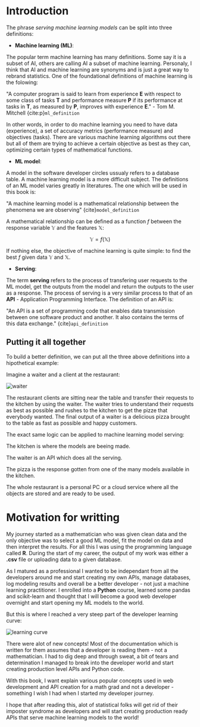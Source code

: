 # Introduction

The phrase *serving machine learning models* can be split into three definitions: 

* **Machine learning (ML)**: 

The popular term machine learning has many definitions. Some say it is a subset of AI, others are calling AI a subset of machine learning. Personaly, I think that AI and machine learning are synonyms and is just a great way to rebrand statistics. One of the foundational definitions of machine learning is the folowing:

"A computer program is said to learn from experience **E** with respect to some class of tasks **T** and performance measure **P** if its performance at tasks in **T**, as measured by **P**, improves with experience **E**." - Tom M. Mitchell {cite:p}`ml_definition` 

In other words, in order to do machine learning you need to have data (experience), a set of accuracy metrics (performance measure) and objectives (tasks). There are various machine learning algorithms out there but all of them are trying to achieve a certain objective as best as they can, optimizing certain types of mathematical functions.

* **ML model**:

A model in the software developer circles ussualy refers to a database table. A machine learning model is a more difficult subject. The definitions of an ML model varies greatly in literatures. The one which will be used in this book is:

"A machine learning model is a mathematical relationship between the phenomena we are observing" {cite}`model_definition`

A mathematical relationship can be defined as a function $f$ between the response variable $\mathbb{Y}$ and the features $\mathbb{X}$:

$$ \mathbb{Y} = f(\mathbb{X})$$

If nothing else, the objective of machine learning is quite simple: to find the best $f$ given data $\mathbb{Y}$ and $\mathbb{X}$.

* **Serving**:

The term **serving** refers to the process of transfering user requests to the ML model, get the outputs from the model and return the outputs to the user as a response. The process of serving is a very similar process to that of an **API** - Application Programming Interface. The definition of an API is: 

"An API is a set of programming code that enables data transmission between one software product and another. It also contains the terms of this data exchange." {cite}`api_definition`

## Putting it all together 

To build a better definition, we can put all the three above definitions into a hipothetical example:

Imagine a waiter and a client at the restaurant:

![waiter](media/waiter.jpg)

The restaurant clients are sitting near the table and transfer their requests to the kitchen by using the waiter. The waiter tries to understand their requests as best as possible and rushes to the kitchen to get the pizze that everybody wanted. The final output of a waiter is a delicious pizza brought to the table as fast as possible and happy customers. 

The exact same logic can be applied to machine learning model serving: 

The kitchen is where the models are beeing made. 

The waiter is an API which does all the serving. 

The pizza is the response gotten from one of the many models available in the kitchen.

The whole restaurant is a personal PC or a cloud service where all the objects are stored and are ready to be used.

# Motivation for writting 

My journey started as a mathematician who was given clean data and the only objective was to select a good ML model, fit the model on data and then interpret the results. For all this I was using the programming language called **R**. During the start of my career, the output of my work was either a **.csv** file or uploading data to a given database.   

As I matured as a professional I wanted to be independant from all the developers around me and start creating my own APIs, manage databases, log modeling results and overall be a better developer - not just a machine learning practitioner. I enrolled into a **Python** course, learned some pandas and scikit-learn and thought that I will become a good web developer overnight and start opening my ML models to the world. 

But this is where I reached a very steep part of the developer learning curve: 

![learning curve](media/learning-curve.png)

There were alot of new concepts! Most of the documentation which is written for them assumes that a developer is reading them - not a mathematician. I had to dig deep and through sweat, a bit of tears and determination I managed to break into the developer world and start creating production level APIs and Python code.

With this book, I want explain various popular concepts used in web development and API creation for a math grad and not a developer - something I wish I had when I started my developer journey.

I hope that after reading this, alot of statistical folks will get rid of their imposter syndrome as developers and will start creating production ready APIs that serve machine learning models to the world!